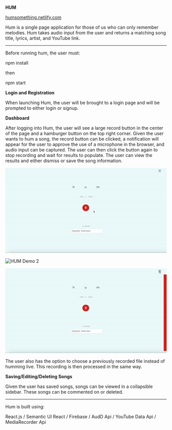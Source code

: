 <b>HUM</b>

[humsomething.netlify.com](https://www.humsomething.netlify.com)


Hum is a single page application for those of us who can only remember melodies.
Hum takes audio input from the user and returns a matching song title, lyrics, artist,  and YouTube link.

--------------

Before running hum, the user must:

npm install

then

npm start



<b>Login and Registration</b>

When launching Hum, the user will be brought to a login page and will be prompted to either login or signup.



<b>Dashboard</b>

After logging into Hum, the user will see a large record button in the center of the page and a hamburger button on the top right corner. Given the user wants to hum a song, the record button can be clicked, a notification will appear for the user to approve the use of a microphone in the browser, and audio input can be captured. The user can then click the button again to stop recording and wait for results to populate. The user can view the results and either dismiss or save the song information.

![HUM Demo](ezgif.com-optimize.gif)

![HUM Demo 2](humDemo2.gif)

![HUM Demo 2](humDemo3.gif)

The user also has the option to choose a previously recorded file instead of humming live. This recording is then processed in the same way. 



<b>Saving/Editing/Deleting Songs</b>

Given the user has saved songs, songs can be viewed in a collapsible sidebar. These songs can be commented on or deleted. 


------------------
Hum is built using:

React.js / 
Semantic UI React / 
Firebase / 
AudD Api / 
YouTube Data Api / 
MediaRecorder Api
